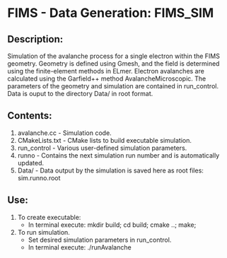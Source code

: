 
# FIMS - Data Generation: FIMS_SIM
## Description:
Simulation of the avalanche process for a single electron within the FIMS geometry.
Geometry is defined using Gmesh, and the field is determined using the finite-element methods in ELmer.
Electron avalanches are calculated using the Garfield++ method AvalancheMicroscopic.
The parameters of the geometry and simulation are contained in run_control.
Data is ouput to the directory Data/ in root format.

## Contents:
1. avalanche.cc - Simulation code.
2. CMakeLists.txt - CMake lists to build executable simulation.
3. run_control - Various user-defined simulation parameters.
4. runno - Contains the next simulation run number and is automatically updated.
5. Data/ - Data output by the simulation is saved here as root files: sim.runno.root

## Use:
1. To create executable:
   * In terminal execute: mkdir build; cd build; cmake ..; make;
2. To run simulation.
   * Set desired simulation parameters in run_control.
   * In terminal execute: ./runAvalanche

